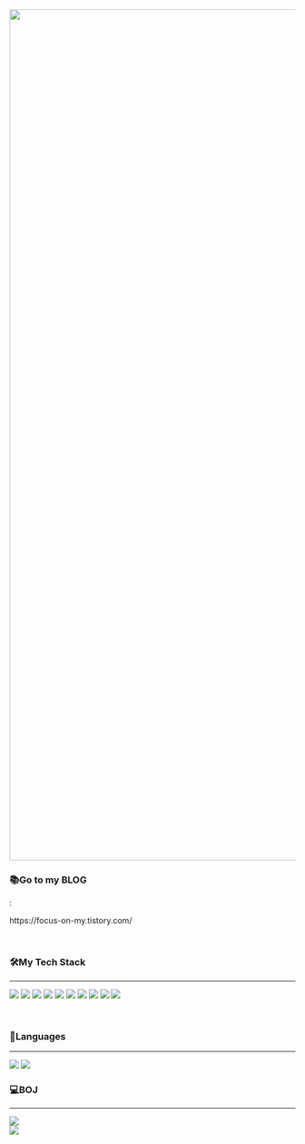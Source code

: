 <img src="https://capsule-render.vercel.app/api?type=wave&color=auto&height=300&section=header&text=Yujeong%20Kang&fontSize=90" align="center" width="1500px"/>

<h3>📚Go to my BLOG</h3> : <p>https://focus-on-my.tistory.com/</p>
<br>

<h3>🛠My Tech Stack</h3><hr>
<p>
<img src="https://img.shields.io/badge/Java-007396?style=flat-square&logo=Java&logoColor=white" />
<img src="https://img.shields.io/badge/Spring-6DB33F?style=flat-square&logo=Spring&logoColor=white" />
<img src="https://img.shields.io/badge/Swagger-85EA2D?style=flat-square&logo=Swagger&logoColor=white"/> 
<img src="https://img.shields.io/badge/MySQL-4479A1?style=flat-square&logo=MySQL&logoColor=white"/>
<img src="https://img.shields.io/badge/AWS-232F3E?style=flat-square&logo=Amazon+AWS&logoColor=white"/>
<img src="https://img.shields.io/badge/Docker-2496ED?style=flat-square&logo=Docker&logoColor=white"/>
<img src="https://img.shields.io/badge/Jenkins-D24939?style=flat-square&logo=Jenkins&logoColor=white"/>
<img src="https://img.shields.io/badge/JavaScript-F7DF1E?style=flat-square&logo=JavaScript&logoColor=black"/>
<img src="https://img.shields.io/badge/Vue.js-4FC08D?style=flat-square&logo=Vue.js&logoColor=white"/>
<img src="https://img.shields.io/badge/React-61DAFB?style=flat-square&logo=React&logoColor=black"/>
</p>
<br>

<h3>📜Languages</h3><hr>
<img src="https://github-readme-stats.vercel.app/api/top-langs/?username=yujeong0&layout=compact&hide=python" />
<img src="https://github-readme-stats.vercel.app/api?username=yujeong0&theme=radical" />

<br>
<h3>💻BOJ</h3><hr>
<img src="http://mazassumnida.wtf/api/v2/generate_badge?boj=dbwjd1120" />

<br>
<a href="https://hits.seeyoufarm.com"><img src="https://hits.seeyoufarm.com/api/count/incr/badge.svg?url=https%3A%2F%2Fgithub.com%2Fyujeong0&count_bg=%2333DBD6&title_bg=%23555555&icon=&icon_color=%23E7E7E7&title=hits&edge_flat=false"/></a>     

<!--
**yujeong0/yujeong0** is a ✨ _special_ ✨ repository because its `README.md` (this file) appears on your GitHub profile.

Here are some ideas to get you started:

- 🔭 I’m currently working on ...
- 🌱 I’m currently learning ...
- 👯 I’m looking to collaborate on ...
- 🤔 I’m looking for help with ...
- 💬 Ask me about ...
- 📫 How to reach me: ...
- 😄 Pronouns: ...
- ⚡ Fun fact: ...
-->
